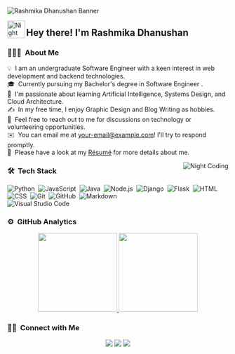 ![Rashmika Dhanushan Banner](https://raw.githubusercontent.com/your-username/your-repo-name/master/assets/Rashmika%20Dhanushan%20Banner.jpg)

<img alt="Night Coding" src="./assets/Hand%20Wave.gif" width='40' align="left"/><h2>Hey there! I'm Rashmika Dhanushan</h2>

### 👨🏻‍💻 &nbsp;About Me

💡 &nbsp;I am an undergraduate Software Engineer with a keen interest in web development and backend technologies.\
🎓 &nbsp;Currently pursuing my Bachelor's degree in Software Engineer .\
🌱 &nbsp;I'm passionate about learning Artificial Intelligence, Systems Design, and Cloud Architecture.\
✍️ &nbsp;In my free time, I enjoy Graphic Design and Blog Writing as hobbies.\
💬 &nbsp;Feel free to reach out to me for discussions on technology or volunteering opportunities.\
✉️ &nbsp;You can email me at your-email@example.com! I'll try to respond promptly.\
📄 &nbsp;Please have a look at my [Résumé](https://www.your-resume-url.com) for more details about me.

<img alt="Night Coding" src="https://raw.githubusercontent.com/your-username/your-repo-name/master/assets/Night-Coding.gif" align="right"/>

### 🛠 &nbsp;Tech Stack

![Python](https://img.shields.io/badge/-Python-05122A?style=flat&logo=python)&nbsp;
![JavaScript](https://img.shields.io/badge/-JavaScript-05122A?style=flat&logo=javascript)&nbsp;
![Java](https://img.shields.io/badge/-Java-05122A?style=flat&logo=Java&logoColor=FFA518)&nbsp;
![Node.js](https://img.shields.io/badge/-Node.js-05122A?style=flat&logo=node.js)&nbsp;
![Django](https://img.shields.io/badge/-Django-05122A?style=flat&logo=django&logoColor=092E20)&nbsp;
![Flask](https://img.shields.io/badge/-Flask-05122A?style=flat&logo=flask)&nbsp;
![HTML](https://img.shields.io/badge/-HTML-05122A?style=flat&logo=HTML5)&nbsp;
![CSS](https://img.shields.io/badge/-CSS-05122A?style=flat&logo=CSS3&logoColor=1572B6)&nbsp;
![Git](https://img.shields.io/badge/-Git-05122A?style=flat&logo=git)&nbsp;
![GitHub](https://img.shields.io/badge/-GitHub-05122A?style=flat&logo=github)&nbsp;
![Markdown](https://img.shields.io/badge/-Markdown-05122A?style=flat&logo=markdown)\
![Visual Studio Code](https://img.shields.io/badge/-Visual%20Studio%20Code-05122A?style=flat&logo=visual-studio-code&logoColor=007ACC)&nbsp;

### ⚙️ &nbsp;GitHub Analytics

<p align="center">
<a href="https://github.com/your-username">
  <img height="180em" src="https://github-readme-stats-eight-theta.vercel.app/api?username=your-username&show_icons=true&theme=algolia&include_all_commits=true&count_private=true"/>
  <img height="180em" src="https://github-readme-stats-eight-theta.vercel.app/api/top-langs/?username=your-username&layout=compact&langs_count=8&theme=algolia"/>
</a>
</p>

### 🤝🏻 &nbsp;Connect with Me

<p align="center">
<a href="https://linkedin.com/in/your-linkedin-profile"><img src="https://img.shields.io/badge/-LinkedIn-0077B5?style=flat&logo=linkedin&logoColor=white"/></a>
<a href="mailto:your-email@example.com"><img src="https://img.shields.io/badge/-Email-D14836?style=flat&logo=Gmail&logoColor=white"/></a>
<a href="https://twitter.com/your-twitter-handle"><img src="https://img.shields.io/badge/-Twitter-1DA1F2?style=flat&logo=twitter&logoColor=white"/></a>
</p>
